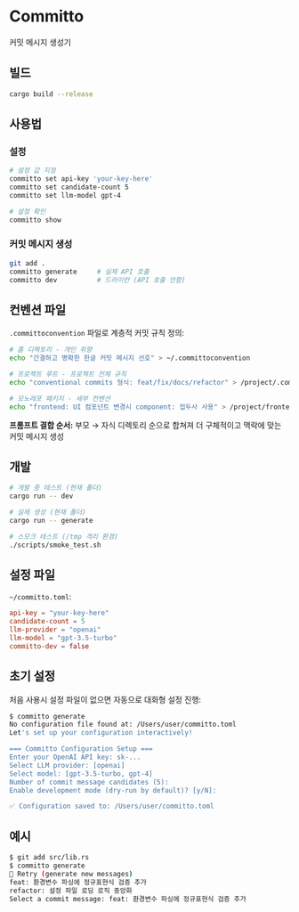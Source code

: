 # Committo

커밋 메시지 생성기 

## 빌드

```bash
cargo build --release
```

## 사용법

### 설정
```bash
# 설정 값 지정
committo set api-key 'your-key-here'
committo set candidate-count 5
committo set llm-model gpt-4

# 설정 확인
committo show
```

### 커밋 메시지 생성
```bash
git add .
committo generate     # 실제 API 호출
committo dev          # 드라이런 (API 호출 안함)
```

## 컨벤션 파일

`.committoconvention` 파일로 계층적 커밋 규칙 정의:

```bash
# 홈 디렉토리 - 개인 취향
echo "간결하고 명확한 한글 커밋 메시지 선호" > ~/.committoconvention

# 프로젝트 루트 - 프로젝트 전체 규칙  
echo "conventional commits 형식: feat/fix/docs/refactor" > /project/.committoconvention

# 모노레포 패키지 - 세부 컨벤션
echo "frontend: UI 컴포넌트 변경시 component: 접두사 사용" > /project/frontend/.committoconvention
```

**프롬프트 결합 순서:** 부모 → 자식 디렉토리 순으로 합쳐져 더 구체적이고 맥락에 맞는 커밋 메시지 생성

## 개발

```bash
# 개발 중 테스트 (현재 폴더)
cargo run -- dev

# 실제 생성 (현재 폴더)  
cargo run -- generate

# 스모크 테스트 (/tmp 격리 환경)
./scripts/smoke_test.sh
```

## 설정 파일

`~/committo.toml`:
```toml
api-key = "your-key-here"
candidate-count = 5
llm-provider = "openai"
llm-model = "gpt-3.5-turbo"
committo-dev = false
```

## 초기 설정

처음 사용시 설정 파일이 없으면 자동으로 대화형 설정 진행:

```bash
$ committo generate
No configuration file found at: /Users/user/committo.toml
Let's set up your configuration interactively!

=== Committo Configuration Setup ===
Enter your OpenAI API key: sk-...
Select LLM provider: [openai]
Select model: [gpt-3.5-turbo, gpt-4]
Number of commit message candidates (5): 
Enable development mode (dry-run by default)? [y/N]: 

✅ Configuration saved to: /Users/user/committo.toml
```

## 예시

```bash
$ git add src/lib.rs
$ committo generate
🔄 Retry (generate new messages)
feat: 환경변수 파싱에 정규표현식 검증 추가
refactor: 설정 파일 로딩 로직 중앙화
Select a commit message: feat: 환경변수 파싱에 정규표현식 검증 추가
```